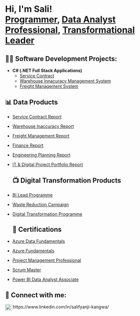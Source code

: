 <h1>Hi, I'm Sali! <br/><a href=" ">Programmer</a>, <a href="">Data Analyst Professional</a>, <a href="">Transformational Leader</a></h1>

<h2>👨‍💻 Software Development Projects:</h2>


- <b>C# (.NET Full Stack Applications)</b>
  - [Service Contract](https://github.com/SaliKangwa/Service-Contract)
  - [Warehouse Innacuracy Management System](https://github.com/SaliKangwa/Innacuracy-Report)
  - [Freight Management System](https://github.com/SaliKangwa/Freight-Management)


<h2>📊 Data Products</h2>


- [Service Contract Report](https://github.com/SaliKangwa/Service-Contract-Report)
- [Warehouse Inaccuracy Report](https://github.com/SaliKangwa/Warehouse-Inaccuracy-Report)
- [Freight Management Report](https://github.com/SaliKangwa/Freight-Management-Report/tree/main)
- [Finance Report](https://github.com/SaliKangwa/Finance-Report)
- [Engineering Planning Report](https://github.com/SaliKangwa/Engineering-Planning-Report)
- [IT & Digital Project Portfolio Report](https://github.com/SaliKangwa/IT-Digital-Project-Portfolio/tree/main)

  <h2>📺 Digital Transformation Products</h2>

- [BI Lead Programme](https://github.com/SaliKangwa/BI-Lead-Programme)
- [Waste Reduction Campaign](https://github.com/SaliKangwa/Waste-Reduction-Campaign)
- [Digital Transformation Programme](https://github.com/SaliKangwa/Digital-Transformation-Programme/tree/main)

  <h2>📄 Certifications</h2>

- [Azure Data Fundamentals](https://learn.microsoft.com/en-us/users/salifyanjiKangwa-1149/credentials/C3228F0C9C886CC2?ref=https%3A%2F%2Fwww.linkedin.com%2F)
- [Azure Fundamentals](https://learn.microsoft.com/en-us/users/salifyanjikangwa-1149/credentials/9716c835d06385ea?ref=https%3A%2F%2Fwww.linkedin.com%2F)
- [Project Management Professional](https://www.credly.com/badges/b31a4958-e3ca-413b-b8fe-f0e9a9dad301/linked_in_profile)
- [Scrum Master](https://www.scrumstudy.com/certification/verify?type=SMC&number=1039910)
- [Power BI Data Analyst Associate](https://learn.microsoft.com/en-us/users/salifyanjikangwa-1149/credentials/7a8e630f86d3c039?ref=https%3A%2F%2Fwww.linkedin.com%2F)

<h2> 🤳 Connect with me:</h2>
<img align="left" alt="" width="22px" src="https://cdn.jsdelivr.net/npm/simple-icons@v3/icons/linkedin.svg" /> https://www.linkedin.com/in/salifyanji-kangwa/



[linkedin]: https://www.linkedin.com/in/salifyanji-kangwa/

<!--
**joshmadakor1/joshmadakor1** is a ✨ _special_ ✨ repository because its `README.md` (this file) appears on your GitHub profile.

Here are some ideas to get you started:

- 🔭 I’m currently working on ...
- 🌱 I’m currently learning ...
- 👯 I’m looking to collaborate on ...
- 🤔 I’m looking for help with ...
- 💬 Ask me about ...
- 📫 How to reach me: ...
- 😄 Pronouns: ...
- ⚡ Fun fact: ...
-->
